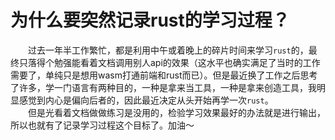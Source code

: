 # 为什么要突然记录rust的学习过程？
&emsp;&emsp;过去一年半工作繁忙，都是利用中午或着晚上的碎片时间来学习`rust`的，最终只落得个勉强能看着文档调用别人api的效果（这水平也确实满足了当时的工作需要了，单纯只是想用wasm打通前端和rust而已）。但是最近换了工作之后思考了许多，学一门语言有两种目的，一种是拿来当工具，一种是拿来创造工具，我明显感觉到内心是偏向后者的，因此最近决定从头开始再学一次`rust`。  
&emsp;&emsp;但是光看着文档做做练习是没用的，检验学习效果最好的办法就是进行输出，所以也就有了记录学习过程这个目标了。加油～
